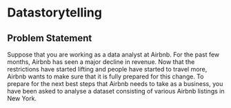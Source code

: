 # Datastorytelling
## Problem Statement
Suppose that you are working as a data analyst at Airbnb. For the past few months, Airbnb has seen a major decline in revenue. Now that the restrictions have started lifting and people have started to travel more, Airbnb wants to make sure that it is fully prepared for this change.
To prepare for the next best steps that Airbnb needs to take as a business, you have been asked to analyse a dataset consisting of various Airbnb listings in New York.
